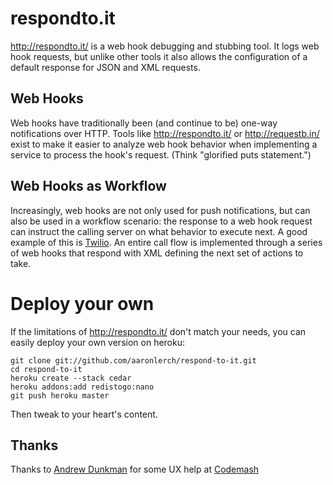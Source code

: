 # respondto.it

http://respondto.it/ is a web hook debugging and stubbing tool. It logs web hook requests, but unlike other tools it also allows the configuration of a default response for JSON and XML requests.

## Web Hooks

Web hooks have traditionally been (and continue to be) one-way notifications over HTTP. Tools like http://respondto.it/ or http://requestb.in/ exist to make it easier to analyze web hook behavior when implementing a service to process the hook's request. (Think "glorified puts statement.")

## Web Hooks as Workflow

Increasingly, web hooks are not only used for push notifications, but can also be used in a workflow scenario: the response to a web hook request can instruct the calling server on what behavior to execute next. A good example of this is [Twilio](http://twilio.com/). An entire call flow is implemented through a series of web hooks that respond with XML defining the next set of actions to take.

# Deploy your own

If the limitations of http://respondto.it/ don't match your needs, you can easily deploy your own version on heroku:

    git clone git://github.com/aaronlerch/respond-to-it.git
    cd respond-to-it
    heroku create --stack cedar
    heroku addons:add redistogo:nano
    git push heroku master

Then tweak to your heart's content.

## Thanks

Thanks to [Andrew Dunkman](http://twitter.com/adunkman) for some UX help at
[Codemash](http://codemash.org/)
